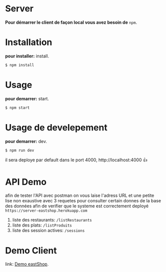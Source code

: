 # Server
**Pour démarrer le client de façon local vous avez besoin de** `npm`.

# Installation
**pour installer:** install.
```bash
$ npm install
```

# Usage
**pour demarrer:** start.
```bash
$ npm start
```

# Usage de develepement 
**pour demarrer:** dev.
```bash
$ npm run dev
```
il sera deploye par default dans le port 4000, http://localhost:4000 :+1:

# API Demo
afin de tester l'API avec postman on vous laise l'adress URL et une petite lise non exaustive avec 3 requetes pour consulter certain donnes de la base des données afin de verifier que le systeme est correctement deployé
```https://server-eastshop.herokuapp.com```

1. liste des restaurants: ```/listRestaurants```
2. liste des plats: ```/listProduits```
3. liste des session actives: ```/sessions``` 

# Demo Client
link: [Demo eastShop](https://client-eastshop.herokuapp.com).
